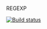 #
REGEXP

[![Build status](https://ci.appveyor.com/api/projects/status/8ffrdb9h42eaxf09?svg=true)](https://ci.appveyor.com/project/mxmlm0681/regexp)
